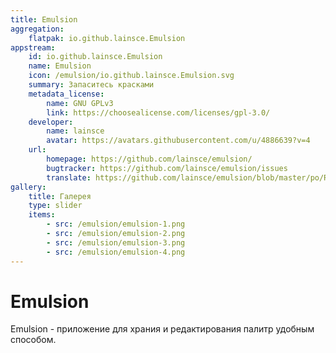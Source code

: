 ```yaml
---
title: Emulsion
aggregation:
    flatpak: io.github.lainsce.Emulsion
appstream:
    id: io.github.lainsce.Emulsion
    name: Emulsion
    icon: /emulsion/io.github.lainsce.Emulsion.svg
    summary: Запаситесь красками
    metadata_license:
        name: GNU GPLv3
        link: https://choosealicense.com/licenses/gpl-3.0/
    developer:
        name: lainsce
        avatar: https://avatars.githubusercontent.com/u/4886639?v=4
    url:
        homepage: https://github.com/lainsce/emulsion/
        bugtracker: https://github.com/lainsce/emulsion/issues
        translate: https://github.com/lainsce/emulsion/blob/master/po/README.md
gallery:
    title: Галерея
    type: slider
    items:
        - src: /emulsion/emulsion-1.png
        - src: /emulsion/emulsion-2.png
        - src: /emulsion/emulsion-3.png
        - src: /emulsion/emulsion-4.png
---
```


# Emulsion

Emulsion - приложение для храния и редактирования палитр удобным способом.

<AGWGallery />

<!--@include: @apps/_parts/install/content-flatpak.md-->
